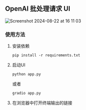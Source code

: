 ## OpenAI 批处理请求 UI
![Screenshot 2024-08-22 at 16 11 03](https://github.com/user-attachments/assets/3a12cc74-8cf8-41ca-a066-64917475eb56)

### 使用方法

1. 安装依赖
    ```
    pip install -r requirements.txt
    ```
2. 启动UI
    ```
    python app.py
    ```
    或者
    ```
    gradio app.py
    ```
3. 在浏览器中打开终端输出的链接
